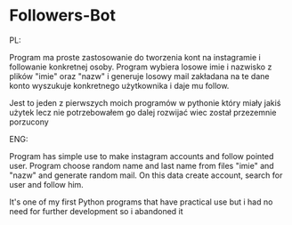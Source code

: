 # Followers-Bot

PL:

Program ma proste zastosowanie do tworzenia kont na instagramie i followanie konkretnej osoby.
Program wybiera losowe imie i nazwisko z plików "imie" oraz "nazw" i generuje losowy mail zakładana
na te dane konto wyszukuje konkretnego użytkownika i daje mu follow.

Jest to jeden z pierwszych moich programów w pythonie który miały jakiś użytek lecz nie potrzebowałem
go dalej rozwijać wiec został przezemnie porzucony

ENG:

Program has simple use to make instagram accounts and follow pointed user.
Program choose random name and last name from files "imie" and "nazw" and generate random mail.
On this data create account, search for user and follow him.

It's one of my first Python programs that have practical use but i had no need for further development so i abandoned it
